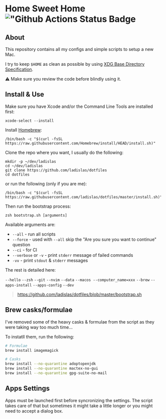 # Home Sweet Home !["Github Actions Status Badge](https://github.com/ladislas/dotfiles/workflows/CI/badge.svg)

## About

This repository contains all my configs and simple scripts to setup a new Mac.

I try to keep `$HOME` as clean as possible by using [XDG Base Directory Specification](https://standards.freedesktop.org/basedir-spec/basedir-spec-latest.html).

⚠️ Make sure you review the code before blindly using it.

## Install & Use

Make sure you have Xcode and/or the Command Line Tools are installed first:

```console
xcode-select --install
```

Install [Homebrew](https://brew.sh/):

```console
/bin/bash -c "$(curl -fsSL https://raw.githubusercontent.com/Homebrew/install/HEAD/install.sh)"
```

Clone the repo where you want, I usually do the following:

```console
mkdir -p ~/dev/ladislas
cd ~/dev/ladislas
git clone https://github.com/ladislas/dotfiles
cd dotfiles
```

or run the following (only if you are me):

```console
/bin/bash -c "$(curl -fsSL https://raw.githubusercontent.com/ladislas/dotfiles/master/install.sh)"
```

Then run the bootstrap process:

```console
zsh bootstrap.sh [arguments]
```

Available arguments are:

- `--all` - run all scripts
- `--force` - used with `--all` skip the "Are you sure you want to continue" question
- `--ci` - for CI
- `--verbose` or `-v` - print `stderr` message of failed commands
- `-vv` - print `stdout` & `stderr` messages

The rest is detailed here:

`--hello` `--zsh` `--git` `--nvim` `--data` `--macos --computer_name=xxx` `--brew` `--apps-install` `--apps-config` `--dev`

> <https://github.com/ladislas/dotfiles/blob/master/bootstrap.sh>

## Brew casks/formulae

I've removed some of the heavy casks & formulae from the script as they were taking way too much time...

To instatll them, run the following:

```bash
# Formulae
brew install imagemagick

# Casks
brew install --no-quarantine adoptopenjdk
brew install --no-quarantine mactex-no-gui
brew install --no-quarantine gpg-suite-no-mail
```

## Apps Settings

Apps must be launched first before syncronizing the settings. The script takes care of that but sometimes it might take a little longer or you might need to accept a dialog box.
